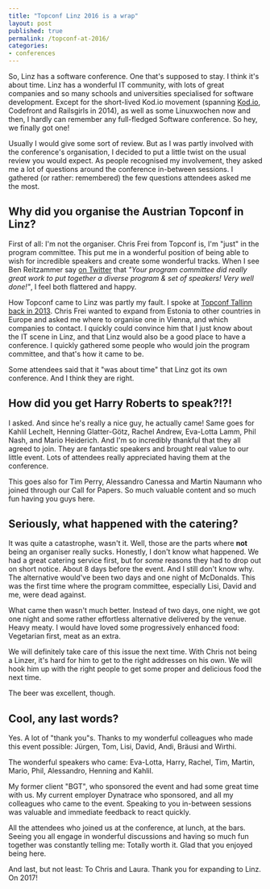 ```yaml
---
title: "Topconf Linz 2016 is a wrap"
layout: post
published: true
permalink: /topconf-at-2016/
categories:
- conferences
---
```


So, Linz has a software conference. One that's supposed to stay. I think it's
about time. Linz has a wonderful IT community, with lots of great companies and
so many schools and universities specialised for software development. Except for the short-lived Kod.io movement (spanning [Kod.io](/blog/2014/03/02/kodio/),
Codefront and Railsgirls in 2014), as well as some Linuxwochen now and then,
I hardly can remember any full-fledged Software conference.
So hey, we finally got one!

Usually I would give some sort of review. But as I was partly involved with
the conference's organisation, I decided to put a little twist on the usual
review you would expect. As people recognised my involvement, they asked me
a lot of questions around the conference in-between sessions. I gathered (or
rather: remembered) the few questions attendees asked me the most.

## Why did you organise the Austrian Topconf in Linz?

First of all: I'm not the organiser. Chris Frei from Topconf is, I'm "just" in
the program committee. This put me in a wonderful position of being able to
wish for incredible speakers and create some wonderful tracks. When I see
Ben Reitzammer say [on Twitter](https://twitter.com/benjamin/status/695150175094988800)
that *"Your program committee did really great work to put together a diverse program
& set of speakers! Very well done!"*, I feel both flattered and happy.

How Topconf came to Linz was partly my fault. I spoke at [Topconf Tallinn back in 2013](http://fettblog.eu/blog/2013/11/13/topconf-tallinn-2013/).
Chris Frei wanted to expand from Estonia to other countries in Europe and asked
me where to organise one in Vienna, and which companies to contact. I quickly could
convince him that I just know about the IT scene in Linz, and that Linz would
also be a good place to have a conference. I quickly gathered some people who
would join the program committee, and that's how it came to be.

Some attendees said that it "was about time" that Linz got its own conference.
And I think they are right.

## How did you get Harry Roberts to speak?!?!

I asked. And since he's really a nice guy, he actually came! Same goes for
Kahlil Lechelt, Henning Glatter-Götz, Rachel Andrew, Eva-Lotta Lamm, Phil Nash,
and Mario Heiderich. And I'm so incredibly thankful that they all agreed to join.
They are fantastic speakers and brought real value to our little event. Lots
of attendees really appreciated having them at the conference.

This goes also for Tim Perry, Alessandro Canessa and Martin Naumann who joined
through our Call for Papers. So much valuable content and so much fun having you guys here.

## Seriously, what happened with the catering?

It was quite a catastrophe, wasn't it. Well, those are the parts where **not**
being an organiser really sucks. Honestly, I don't know what happened. We had
a great catering service first, but for *some* reasons they had to drop out on
short notice. About 8 days before the event. And I still don't know why.
The alternative would've been two days and one night of McDonalds. This was the
first time where the program committee, especially Lisi, David and me, were dead
against.

What came then wasn't much better. Instead of two days, one night, we got one
night and some rather effortless alternative delivered by the venue. Heavy meaty.
I would have loved some progressively enhanced food: Vegetarian first, meat as an
extra.

We will definitely take care of this issue the next time. With Chris not being
a Linzer, it's hard for him to get to the right addresses on his own. We will hook
him up with the right people to get some proper and delicious food the next time.

The beer was excellent, though.

## Cool, any last words?

Yes. A lot of "thank you"s. Thanks to my wonderful colleagues who made this
event possible: Jürgen, Tom, Lisi, David, Andi, Bräusi and Wirthi.

The wonderful speakers who came: Eva-Lotta, Harry, Rachel, Tim, Martin, Mario,
Phil, Alessandro, Henning and Kahlil.

My former client "BGT", who sponsored the event and had some great time with us.
My current employer Dynatrace who sponsored, and all my colleagues who came to the event.
Speaking to you in-between sessions was valuable and immediate feedback to react quickly.

All the attendees who joined us at the conference, at lunch, at the bars. Seeing
you all engage in wonderful discussions and having so much fun together was constantly
telling me: Totally worth it. Glad that you enjoyed being here.

And last, but not least: To Chris and Laura. Thank you for expanding to Linz. On 2017!
